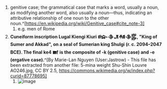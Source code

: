 1. genitive case; the grammatical case that marks a word, usually a noun, as modifying another word, also usually a noun—thus, indicating an attributive relationship of one noun to the other noun.^[https://en.wikipedia.org/wiki/Genitive_case#cite_note-3]
	1. e.g. men of Rome
2. **Cuneiform inscription Lugal Kiengi Kiuri 𒈗𒆠𒂗𒄀𒆠𒌵, "King of Sumer and Akkad", on a seal of Sumerian king Shulgi (r. c. 2094–2047 BCE). The final ke4 𒆤 is the composite of -k (genitive case) and -e (ergative case).**^[By Marie-Lan Nguyen (User:Jastrow) - This file has been extracted from another file: 5-mina weight Shu-Shin Louvre AO246.jpg, CC BY 2.5, https://commons.wikimedia.org/w/index.php?curid=87778695]
	1. ![image](https://upload.wikimedia.org/wikipedia/commons/thumb/7/7c/Lugal_Kiengi_Kiuri%2C_King_of_Sumer_and_Akkad%2C_on_a_seal_of_Shulgi.jpg/331px-Lugal_Kiengi_Kiuri%2C_King_of_Sumer_and_Akkad%2C_on_a_seal_of_Shulgi.jpg)